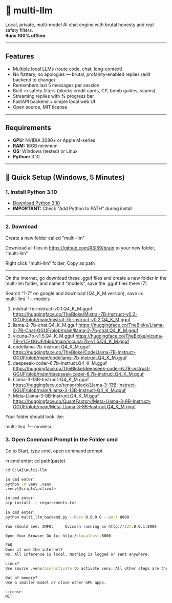 # 🧠 multi-llm

Local, private, multi-model AI chat engine with brutal honesty and real safety filters.  
**Runs 100% offline.**

---

## Features

- Multiple local LLMs (route code, chat, long-context)
- No flattery, no apologies — brutal, profanity-enabled replies (edit backend to change)
- Remembers last 5 messages per session
- Built-in safety filters (blocks credit cards, CP, bomb guides, scams)
- Streaming replies with % progress bar
- FastAPI backend + simple local web UI
- Open source, MIT license

---

## Requirements

- **GPU:** NVIDIA 3080+ or Apple M-series  
- **RAM:** 16GB minimum  
- **OS:** Windows (tested) or Linux  
- **Python:** 3.10

---

## 🚀 Quick Setup (Windows, 5 Minutes)

### 1. Install Python 3.10

- [Download Python 3.10](https://www.python.org/downloads/release/python-3100/)
- **IMPORTANT:** Check "Add Python to PATH" during install

---

### 2. Download

Create a new folder called "multi-llm"

Download all files in https://github.com/RSI69/brain to your new folder, "multi-llm"

Right click "multi-llm" folder, Copy as path

---

On the internet, go download these .gguf files and create a new folder in the multi-llm folder, and name it "models", save the .gguf files there (7)

Search "1-7" on google and download (Q4_K_M version), save in:                 
multi-llm/
 └─ models

1. mistral-7b-instruct-v0.1.Q4_K_M.gguf          https://huggingface.co/TheBloke/Mistral-7B-Instruct-v0.2-GGUF/blob/main/mistral-7b-instruct-v0.2.Q4_K_M.gguf
2. llama-2-7b-chat.Q4_K_M.gguf                   https://huggingface.co/TheBloke/Llama-2-7B-Chat-GGUF/blob/main/llama-2-7b-chat.Q4_K_M.gguf
3. vicuna-7b-v1.5.Q4_K_M.gguf                    https://huggingface.co/TheBloke/vicuna-7B-v1.5-GGUF/blob/main/vicuna-7b-v1.5.Q4_K_M.gguf
4. codellama-7b-instruct.Q4_K_M.gguf             https://huggingface.co/TheBloke/CodeLlama-7B-Instruct-GGUF/blob/main/codellama-7b-instruct.Q4_K_M.gguf
5. deepseek-coder-6.7b-instruct.Q4_K_M.gguf      https://huggingface.co/TheBloke/deepseek-coder-6.7B-instruct-GGUF/blob/main/deepseek-coder-6.7b-instruct.Q4_K_M.gguf
6. Llama-3-13B-Instruct-Q4_K_M.gguf              https://huggingface.co/tensorblock/Llama-3-13B-Instruct-GGUF/blob/main/Llama-3-13B-Instruct-Q4_K_M.gguf
7. Meta-Llama-3-8B-Instruct.Q4_K_M.gguf          https://huggingface.co/QuantFactory/Meta-Llama-3-8B-Instruct-GGUF/blob/main/Meta-Llama-3-8B-Instruct.Q4_K_M.gguf

Your folder should look like:

multi-llm/
 └─ models/


### 3. Open Command Prompt in the Folder cmd

Go to Start, type cmd, open command prompt

in cmd enter:
cd path(paste) 

```cmd example
cd C:\AI\multi-llm

in cmd enter:
python -m venv .venv
.venv\Scripts\activate

in cmd enter:
pip install -r requirements.txt
 
in cmd enter:
python multi_llm_backend.py --host 0.0.0.0 --port 8000

You should see: INFO:     Uvicorn running on http://127.0.0.1:8000

Open Your Browser Go to: http://localhost:8000

FAQ
Does it use the internet?
No. All inference is local. Nothing is logged or sent anywhere.

Linux?
Use source .venv/bin/activate to activate venv. All other steps are the same.

Out of memory?
Use a smaller model or close other GPU apps.

License
MIT

